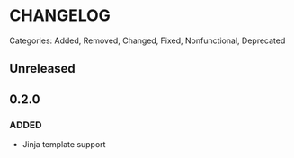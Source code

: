 # CHANGELOG

Categories: Added, Removed, Changed, Fixed, Nonfunctional, Deprecated

## Unreleased

<!--- All unreleased items go here  -->


## 0.2.0
### ADDED
* Jinja template support
